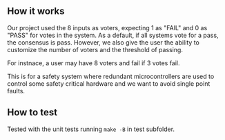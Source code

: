 ## How it works
Our project used the 8 inputs as voters, expecting 1 as "FAIL" and 0 as "PASS" for votes in the system. As a default, if all systems vote for a pass, the consensus is pass. However, we also give the user the ability to customize the number of voters and the threshold of passing. 

For instnace, a user may have 8 voters and fail if 3 votes fail. 

This is for a safety system where redundant microcontrollers are used to control some safety critical hardware and we want to avoid single point faults. 

## How to test
Tested with the unit tests running `make -B` in test subfolder.  
